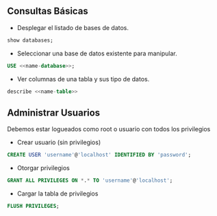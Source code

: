 ## Consultas Básicas  

- Desplegar el listado de bases de datos.

```sql
show databases;
```
- Seleccionar una base de datos existente para manipular.

```sql
USE <<name-database>>;
```
- Ver columnas de una tabla y sus tipo de datos.

```sql
describe <<name-table>>
```

## Administrar Usuarios

Debemos estar logueados como root o usuario con todos los privilegios  

- Crear usuario (sin privilegios)  

```sql
CREATE USER 'username'@'localhost' IDENTIFIED BY 'password';
```

- Otorgar privilegios 

```sql
GRANT ALL PRIVILEGES ON *.* TO 'username'@'localhost';
```
- Cargar la tabla de privilegios  

```sql
FLUSH PRIVILEGES;
```
